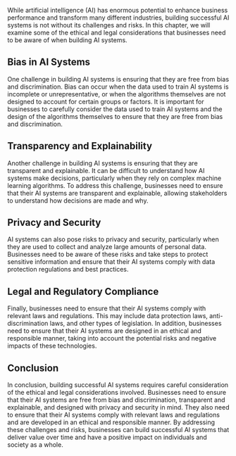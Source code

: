 
While artificial intelligence (AI) has enormous potential to enhance business performance and transform many different industries, building successful AI systems is not without its challenges and risks. In this chapter, we will examine some of the ethical and legal considerations that businesses need to be aware of when building AI systems.

Bias in AI Systems
------------------

One challenge in building AI systems is ensuring that they are free from bias and discrimination. Bias can occur when the data used to train AI systems is incomplete or unrepresentative, or when the algorithms themselves are not designed to account for certain groups or factors. It is important for businesses to carefully consider the data used to train AI systems and the design of the algorithms themselves to ensure that they are free from bias and discrimination.

Transparency and Explainability
-------------------------------

Another challenge in building AI systems is ensuring that they are transparent and explainable. It can be difficult to understand how AI systems make decisions, particularly when they rely on complex machine learning algorithms. To address this challenge, businesses need to ensure that their AI systems are transparent and explainable, allowing stakeholders to understand how decisions are made and why.

Privacy and Security
--------------------

AI systems can also pose risks to privacy and security, particularly when they are used to collect and analyze large amounts of personal data. Businesses need to be aware of these risks and take steps to protect sensitive information and ensure that their AI systems comply with data protection regulations and best practices.

Legal and Regulatory Compliance
-------------------------------

Finally, businesses need to ensure that their AI systems comply with relevant laws and regulations. This may include data protection laws, anti-discrimination laws, and other types of legislation. In addition, businesses need to ensure that their AI systems are designed in an ethical and responsible manner, taking into account the potential risks and negative impacts of these technologies.

Conclusion
----------

In conclusion, building successful AI systems requires careful consideration of the ethical and legal considerations involved. Businesses need to ensure that their AI systems are free from bias and discrimination, transparent and explainable, and designed with privacy and security in mind. They also need to ensure that their AI systems comply with relevant laws and regulations and are developed in an ethical and responsible manner. By addressing these challenges and risks, businesses can build successful AI systems that deliver value over time and have a positive impact on individuals and society as a whole.
